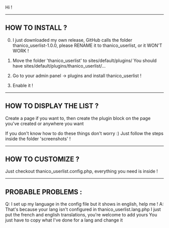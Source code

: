 Hi !

--------------------------
HOW TO INSTALL ?
--------------------------
0. I just downloaded my own release, GitHub calls the folder thanico_userlist-1.0.0, please RENAME it to thanico_userlist, or it WON'T WORK !

1. Move the folder 'thanico_userlist' to sites/default/plugins/
You should have sites/default/plugins/thanico_userlist/...

2. Go to your admin panel -> plugins and install thanico_userlist !

3. Enable it !


--------------------------
HOW TO DISPLAY THE LIST ?
--------------------------
Create a page if you want to, then create the plugin block on the page you've created or anywhere you want

If you don't know how to do these things don't worry :)
Just follow the steps inside the folder 'screenshots' !


--------------------------
HOW TO CUSTOMIZE ?
--------------------------
Just checkout thanico_userlist.config.php, everything you need is inside !


--------------------------
PROBABLE PROBLEMS :
--------------------------
Q: I set up my language in the config file but it shows in english, help me !
A: That's because your lang isn't configured in thanico_userlist.lang.php
I just put the french and english translations, you're welcome to add yours
You just have to copy what I've done for a lang and change it
